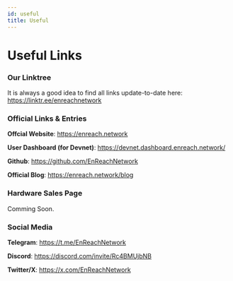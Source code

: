 ```yaml
---
id: useful
title: Useful
---
```


# Useful Links
### Our Linktree 
It is always a good idea to find all links update-to-date here: https://linktr.ee/enreachnetwork

### Official Links & Entries
**Offcial Website**: https://enreach.network

**User Dashboard (for Devnet)**: https://devnet.dashboard.enreach.network/

**Github**: https://github.com/EnReachNetwork

**Official Blog**: https://enreach.network/blog

### Hardware Sales Page
Comming Soon.

### Social Media
**Telegram**: https://t.me/EnReachNetwork

**Discord**: https://discord.com/invite/Rc4BMUjbNB

**Twitter/X**: https://x.com/EnReachNetwork





